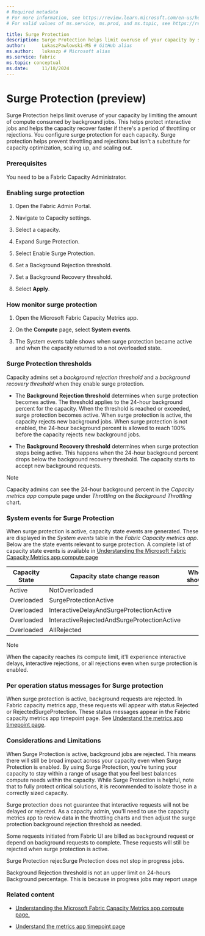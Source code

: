 ```yaml
---
# Required metadata
# For more information, see https://review.learn.microsoft.com/en-us/help/platform/learn-editor-add-metadata?branch=main
# For valid values of ms.service, ms.prod, and ms.topic, see https://review.learn.microsoft.com/en-us/help/platform/metadata-taxonomies?branch=main

title: Surge Protection
description: Surge Protection helps limit overuse of your capacity by setting a limit on the total background compute consumption.
author:      LukaszPawlowski-MS # GitHub alias
ms.author:   lukaszp # Microsoft alias
ms.service: fabric
ms.topic: conceptual
ms.date:     11/18/2024
---
```


# Surge Protection (preview)

Surge Protection helps limit overuse of your capacity by limiting the amount of compute consumed by background jobs. This helps protect interactive jobs and helps the capacity recover faster if there's a period of throttling or rejections. You configure surge protection for each capacity. Surge protection helps prevent throttling and rejections but isn't a substitute for capacity optimization, scaling up, and scaling out. 

### Prerequisites

You need to be a Fabric Capacity Administrator.

### Enabling surge protection

1. Open the Fabric Admin Portal.

1. Navigate to Capacity settings.

1. Select a capacity.

1. Expand Surge Protection.

1. Select Enable Surge Protection.

1. Set a Background Rejection threshold.

1. Set a Background Recovery threshold.

1. Select **Apply**.

### How monitor surge protection

1. Open the Microsoft Fabric Capacity Metrics app.

1. On the **Compute** page, select **System events**.

1. The System events table shows when surge protection became active and when the capacity returned to a not overloaded state.

### Surge Protection thresholds

Capacity admins set a _background rejection threshold_ and a _background recovery threshold_ when they enable surge protection. 


- The **Background Rejection threshold** determines when surge protection becomes active. The threshold applies to the 24-hour background percent for the capacity. When the threshold is reached or exceeded, surge protection becomes active. When surge protection is active, the capacity rejects new background jobs. When surge protection is not enabled, the 24-hour background percent is allowed to reach 100% before the capacity rejects new background jobs.



- The **Background Recovery threshold** determines when surge protection stops being active. This happens when the 24-hour background percent drops below the background recovery threshold. The capacity starts to accept new background requests. 


> [!NOTE]
> Capacity admins can see the 24-hour background percent in the _Capacity metrics app_ compute page under _Throttling_ on the _Background Throttling_ chart.  

### System events for Surge Protection

When surge protection is active, capacity state events are generated. These are displayed in the _System events_ table in the _Fabric Capacity metrics app_. Below are the state events relevant to surge protection. A complete list of capacity state events is available in [Understanding the Microsoft Fabric Capacity Metrics app compute page](/fabric/enterprise/metrics-app-compute-page)

|Capacity State|Capacity state change reason|When shown|
| -------- | -------- | -------- |
|Active|NotOverloaded||
|Overloaded|SurgeProtectionActive||
|Overloaded|InteractiveDelayAndSurgeProtectionActive||
|Overloaded|InteractiveRejectedAndSurgeProtectionActive||
|Overloaded|AllRejected||

> [!NOTE]
> When the capacity reaches its compute limit, it'll experience interactive delays, interactive rejections, or all rejections even when surge protection is enabled.

### Per operation status messages for Surge protection

When surge protection is active, background requests are rejected. In Fabric capacity metrics app, these requests will appear with status Rejected or RejectedSurgeProtection. These status messages appear in the Fabric capacity metrics app timepoint page.  See [Understand the metrics app timepoint page](/fabric/enterprise/metrics-app-timepoint-page).

### Considerations and Limitations

When Surge Protection is active, background jobs are rejected. This means there will still be broad impact across your capacity even when Surge Protection is enabled. By using Surge Protection, you're tuning your capacity to stay within a range of usage that you feel best balances compute needs within the capacity.  While Surge Protection is helpful, note that to fully protect critical solutions, it is recommended to isolate those in a correctly sized capacity. 

Surge protection does not guarantee that interactive requests will not be delayed or rejected. As a capacity admin, you'll need to use the capacity metrics app to review data in the throttling charts and then adjust the surge protection background rejection threshold as needed.

Some requests initiated from Fabric UI are billed as background request or depend on background requests to complete. These requests will still be rejected when surge protection is active.  

Surge Protection rejecSurge Protection does not stop in progress jobs. 

Background Rejection threshold is not an upper limit on 24-hours Background percentage. This is because in progress jobs may report usage 

### Related content

- [Understanding the Microsoft Fabric Capacity Metrics app compute page. ](/fabric/enterprise/metrics-app-compute-page)

- [Understand the metrics app timepoint page ](/fabric/enterprise/metrics-app-timepoint-page.)

